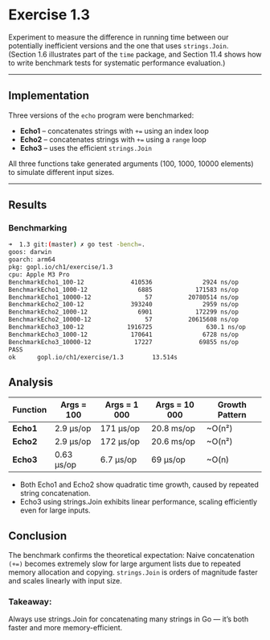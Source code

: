 # Exercise 1.3

Experiment to measure the difference in running time between our potentially inefficient versions and
the one that uses `strings.Join`.  
(Section 1.6 illustrates part of the `time` package, and Section 11.4 shows how to write benchmark tests
for systematic performance evaluation.)

---

## Implementation

Three versions of the `echo` program were benchmarked:

- **Echo1** – concatenates strings with `+=` using an index loop  
- **Echo2** – concatenates strings with `+=` using a `range` loop  
- **Echo3** – uses the efficient `strings.Join`

All three functions take generated arguments (100, 1000, 10000 elements) to simulate different input sizes.

---

## Results

### Benchmarking
```bash
➜  1.3 git:(master) ✗ go test -bench=.
goos: darwin
goarch: arm64
pkg: gopl.io/ch1/exercise/1.3
cpu: Apple M3 Pro
BenchmarkEcho1_100-12             410536              2924 ns/op
BenchmarkEcho1_1000-12              6885            171583 ns/op
BenchmarkEcho1_10000-12               57          20780514 ns/op
BenchmarkEcho2_100-12             393240              2959 ns/op
BenchmarkEcho2_1000-12              6901            172299 ns/op
BenchmarkEcho2_10000-12               57          20615608 ns/op
BenchmarkEcho3_100-12            1916725               630.1 ns/op
BenchmarkEcho3_1000-12            170641              6728 ns/op
BenchmarkEcho3_10000-12            17227             69855 ns/op
PASS
ok      gopl.io/ch1/exercise/1.3        13.514s
```

## Analysis

| Function  | Args = 100 | Args = 1 000 | Args = 10 000 | Growth Pattern |
| --------- | ---------- | ------------ | ------------- | -------------- |
| **Echo1** | 2.9 µs/op  | 171 µs/op    | 20.8 ms/op    | ~O(n²)         |
| **Echo2** | 2.9 µs/op  | 172 µs/op    | 20.6 ms/op    | ~O(n²)         |
| **Echo3** | 0.63 µs/op | 6.7 µs/op    | 69 µs/op      | ~O(n)          |

- Both Echo1 and Echo2 show quadratic time growth, caused by repeated string concatenation.
- Echo3 using strings.Join exhibits linear performance, scaling efficiently even for large inputs.

## Conclusion

The benchmark confirms the theoretical expectation:
Naive concatenation `(+=)` becomes extremely slow for large argument lists due to repeated memory allocation and copying.
`strings.Join` is orders of magnitude faster and scales linearly with input size.

### Takeaway:
Always use strings.Join for concatenating many strings in Go — it’s both faster and more memory-efficient.